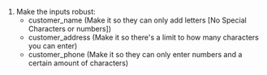 1. Make the inputs robust:
   - customer_name (Make it so they can only add letters [No Special Characters or numbers])
   - customer_address (Make it so there's a limit to how many characters you can enter)
   - customer_phone (Make it so they can only enter numbers and a certain amount of characters)
   